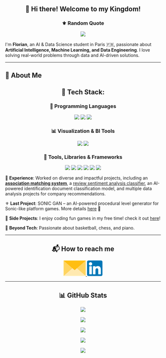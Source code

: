 <h2 align="center">👑 Hi there! Welcome to my Kingdom!</h2>

<h3 align="center">⚜️ Random Quote</h3>

<p align="center">
  <img src="https://quotes-github-readme.vercel.app/api?type=horizontal&theme=radical" />
</p>

I'm **Florian**, an AI & Data Science student in Paris 🇫🇷, passionate about **Artificial Intelligence, Machine Learning, and Data Engineering**. I love solving real-world problems through data and AI-driven solutions.
____

## 🚀 About Me

<h2 align="center">🤖 Tech Stack:</h2>

<h3 align="center">🧠 Programming Languages</h3>
<p align="center">
  <img src="https://img.shields.io/badge/Python-3776AB?style=for-the-badge&logo=python&logoColor=white" />
  <img src="https://img.shields.io/badge/R-276DC3?style=for-the-badge&logo=r&logoColor=white" />
  <img src="https://img.shields.io/badge/SQL-025E8C?style=for-the-badge&logo=sqlite&logoColor=white" />
</p>

<h3 align="center">📊 Visualization & BI Tools</h3>
<p align="center">
  <img src="https://img.shields.io/badge/Power%20BI-F2C811?style=for-the-badge&logo=powerbi&logoColor=black" />
  <img src="https://img.shields.io/badge/Tableau-E97627?style=for-the-badge&logo=tableau&logoColor=white" />
</p>

<h3 align="center">🧰 Tools, Libraries & Frameworks</h3>
<p align="center">
  <img src="https://img.shields.io/badge/Pandas-150458?style=for-the-badge&logo=pandas&logoColor=white" />
  <img src="https://img.shields.io/badge/NumPy-013243?style=for-the-badge&logo=numpy&logoColor=white" />
  <img src="https://img.shields.io/badge/Scikit--Learn-F7931E?style=for-the-badge&logo=scikit-learn&logoColor=white" />
  <img src="https://img.shields.io/badge/TensorFlow-FF6F00?style=for-the-badge&logo=tensorflow&logoColor=white" />
  <img src="https://img.shields.io/badge/Web%20Scraping-FFD700?style=for-the-badge&logo=web-scraper&logoColor=black" />
  <img src="https://img.shields.io/badge/Unity-000000?style=for-the-badge&logo=unity&logoColor=white" />
</p>

💪 **Experience**:  Worked on diverse and impactful projects, including an **[association matching system](https://github.com/Kingflow-23/Association-matching)**, a [review sentiment analysis classifier](https://github.com/Kingflow-23/Sentiment-Analysis-project), an AI-powered identification document classification model, and multiple data analysis projects for company recommendations.

⚜️ **Last Project**: SONIC GAN – an AI-powered procedural level generator for Sonic-like platform games. More details [here](https://github.com/vsx23733/SONIC-GAN) 🚀

🎰 **Side Projects**: I enjoy coding fun games in my free time! check it out [here](https://github.com/Kingflow-23/Funny-Games)!

🎵 **Beyond Tech**: Passionate about basketball, chess, and piano.
___ 

<h2 align="center">📬 How to reach me</h2>

<p align="center">
  <a href="mailto:florian.l.d.hounkpatin@gmail.com">
    <img src="assets/envelope.png" height="50px" />
  </a>
  <a href="https://www.linkedin.com/in/florian-hounkpatin/">
    <img src="assets/linkedin.png" height="50px" />
  </a>
</p>

___

<h2 align="center">📊 GitHub Stats</h2>

<p align="center">
  <img src="https://komarev.com/ghpvc/?username=Kingflow-23&color=blue&style=flat" />
</p>

<p align="center">
  <img src="https://github-profile-trophy.vercel.app/?username=Kingflow-23&theme=radical&no-frame=true&margin-w=5" />
</p>

<p align="center">
  <img src="https://nirzak-streak-stats.vercel.app/?user=Kingflow-23&theme=radical&hide_border=False&cache_seconds=3600" />
</p>

<p align="center">
  <img src="https://github-readme-stats.vercel.app/api?username=Kingflow-23&show_icons=true&theme=radical&cache_seconds=3600" />
</p>

<p align="center">
  <img src="https://github-readme-stats.vercel.app/api/top-langs/?username=Kingflow-23&layout=compact&theme=radical&cache_seconds=3600" />
</p>
